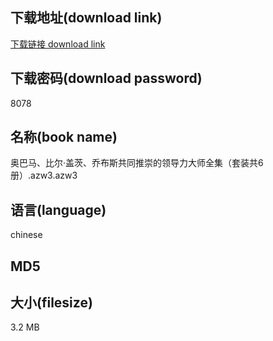 ## 下载地址(download link)
[下载链接 download link](https://voluble-croquembouche-d321dc.netlify.app/?s=%E5%A5%A5%E5%B7%B4%E9%A9%AC%E3%80%81%E6%AF%94%E5%B0%94%C2%B7%E7%9B%96%E8%8C%A8%E3%80%81%E4%B9%94%E5%B8%83%E6%96%AF%E5%85%B1%E5%90%8C%E6%8E%A8%E5%B4%87%E7%9A%84%E9%A2%86%E5%AF%BC%E5%8A%9B%E5%A4%A7%E5%B8%88%E5%85%A8%E9%9B%86%EF%BC%88%E5%A5%97%E8%A3%85%E5%85%B16%E5%86%8C%EF%BC%89.azw3)

## 下载密码(download password)
8078

## 名称(book name)
奥巴马、比尔·盖茨、乔布斯共同推崇的领导力大师全集（套装共6册）.azw3.azw3

## 语言(language)
chinese

## MD5


## 大小(filesize)
3.2 MB
